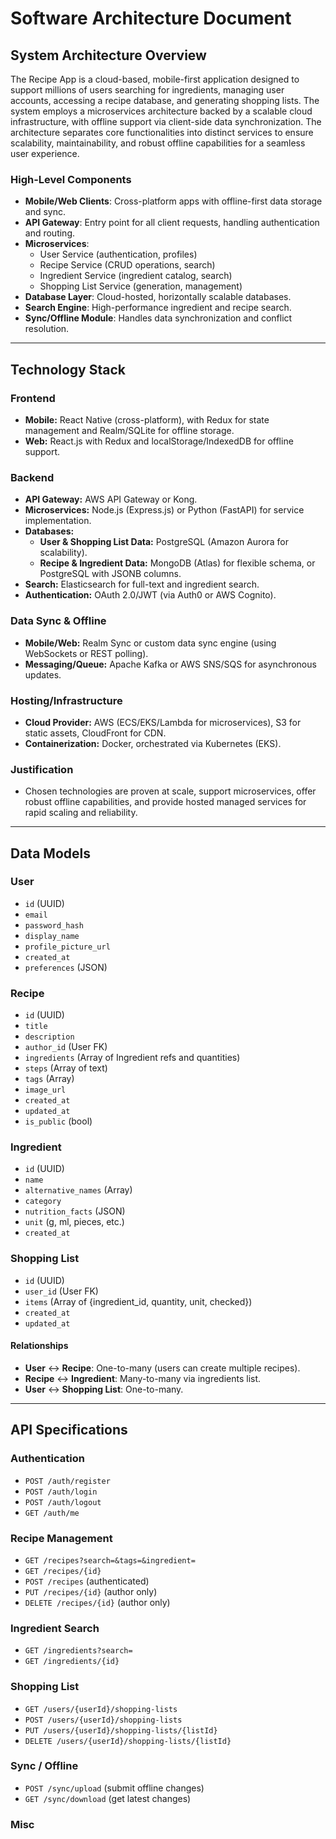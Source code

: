 # Software Architecture Document

## System Architecture Overview

The Recipe App is a cloud-based, mobile-first application designed to support millions of users searching for ingredients, managing user accounts, accessing a recipe database, and generating shopping lists. The system employs a microservices architecture backed by a scalable cloud infrastructure, with offline support via client-side data synchronization. The architecture separates core functionalities into distinct services to ensure scalability, maintainability, and robust offline capabilities for a seamless user experience.

### High-Level Components
- **Mobile/Web Clients**: Cross-platform apps with offline-first data storage and sync.
- **API Gateway**: Entry point for all client requests, handling authentication and routing.
- **Microservices**:
    - User Service (authentication, profiles)
    - Recipe Service (CRUD operations, search)
    - Ingredient Service (ingredient catalog, search)
    - Shopping List Service (generation, management)
- **Database Layer**: Cloud-hosted, horizontally scalable databases.
- **Search Engine**: High-performance ingredient and recipe search.
- **Sync/Offline Module**: Handles data synchronization and conflict resolution.

---

## Technology Stack

### Frontend
- **Mobile:** React Native (cross-platform), with Redux for state management and Realm/SQLite for offline storage.
- **Web:** React.js with Redux and localStorage/IndexedDB for offline support.

### Backend
- **API Gateway:** AWS API Gateway or Kong.
- **Microservices:** Node.js (Express.js) or Python (FastAPI) for service implementation.
- **Databases:**
    - **User & Shopping List Data:** PostgreSQL (Amazon Aurora for scalability).
    - **Recipe & Ingredient Data:** MongoDB (Atlas) for flexible schema, or PostgreSQL with JSONB columns.
- **Search:** Elasticsearch for full-text and ingredient search.
- **Authentication:** OAuth 2.0/JWT (via Auth0 or AWS Cognito).

### Data Sync & Offline
- **Mobile/Web:** Realm Sync or custom data sync engine (using WebSockets or REST polling).
- **Messaging/Queue:** Apache Kafka or AWS SNS/SQS for asynchronous updates.

### Hosting/Infrastructure
- **Cloud Provider:** AWS (ECS/EKS/Lambda for microservices), S3 for static assets, CloudFront for CDN.
- **Containerization:** Docker, orchestrated via Kubernetes (EKS).

### Justification
- Chosen technologies are proven at scale, support microservices, offer robust offline capabilities, and provide hosted managed services for rapid scaling and reliability.

---

## Data Models

### User
- `id` (UUID)
- `email`
- `password_hash`
- `display_name`
- `profile_picture_url`
- `created_at`
- `preferences` (JSON)

### Recipe
- `id` (UUID)
- `title`
- `description`
- `author_id` (User FK)
- `ingredients` (Array of Ingredient refs and quantities)
- `steps` (Array of text)
- `tags` (Array)
- `image_url`
- `created_at`
- `updated_at`
- `is_public` (bool)

### Ingredient
- `id` (UUID)
- `name`
- `alternative_names` (Array)
- `category`
- `nutrition_facts` (JSON)
- `unit` (g, ml, pieces, etc.)
- `created_at`

### Shopping List
- `id` (UUID)
- `user_id` (User FK)
- `items` (Array of {ingredient_id, quantity, unit, checked})
- `created_at`
- `updated_at`

#### Relationships
- **User** ↔ **Recipe**: One-to-many (users can create multiple recipes).
- **Recipe** ↔ **Ingredient**: Many-to-many via ingredients list.
- **User** ↔ **Shopping List**: One-to-many.

---

## API Specifications

### Authentication
- `POST /auth/register`
- `POST /auth/login`
- `POST /auth/logout`
- `GET /auth/me`

### Recipe Management
- `GET /recipes?search=&tags=&ingredient=`
- `GET /recipes/{id}`
- `POST /recipes` (authenticated)
- `PUT /recipes/{id}` (author only)
- `DELETE /recipes/{id}` (author only)

### Ingredient Search
- `GET /ingredients?search=`
- `GET /ingredients/{id}`

### Shopping List
- `GET /users/{userId}/shopping-lists`
- `POST /users/{userId}/shopping-lists`
- `PUT /users/{userId}/shopping-lists/{listId}`
- `DELETE /users/{userId}/shopping-lists/{listId}`

### Sync / Offline
- `POST /sync/upload` (submit offline changes)
- `GET /sync/download` (get latest changes)

### Misc